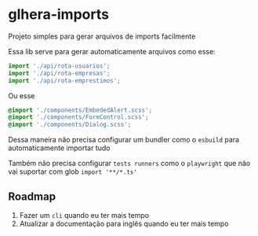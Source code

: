 # glhera-imports

Projeto simples para gerar arquivos de imports facilmente

Essa lib serve para gerar automaticamente arquivos como esse:

```ts
import './api/rota-usuarios';
import './api/rota-empresas';
import './api/rota-emprestimos';
```

Ou esse

```scss
@import './components/EmbededAlert.scss';
@import './components/FormControl.scss';
@import './components/Dialog.scss';
```

Dessa maneira não precisa configurar um bundler como o `esbuild` para automaticamente importar tudo

Também não precisa configurar `tests runners` como o `playwright` que não vai suportar com glob `import '**/*.ts'`

## Roadmap

1. Fazer um `cli` quando eu ter mais tempo
2. Atualizar a documentação para inglês quando eu ter mais tempo
